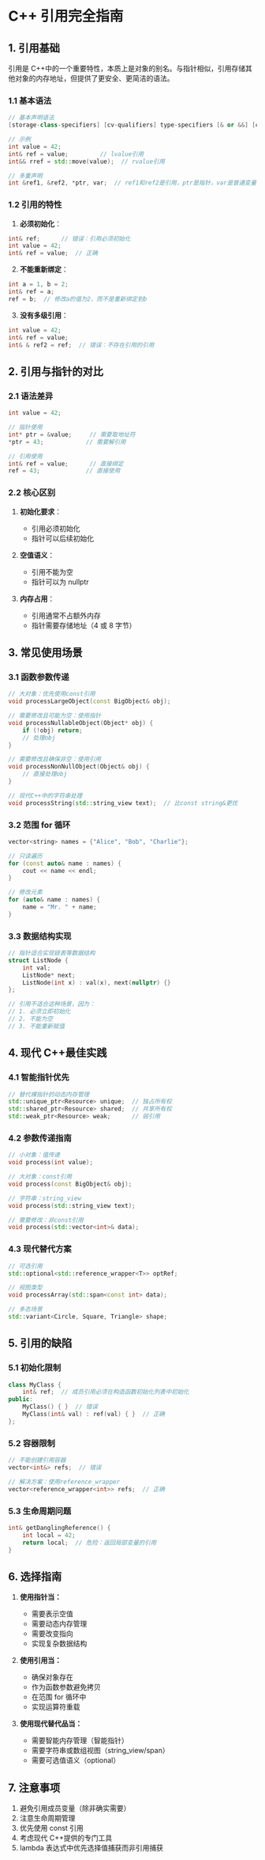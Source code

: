 # C++ 引用完全指南

## 1. 引用基础

引用是 C++中的一个重要特性，本质上是对象的别名。与指针相似，引用存储其他对象的内存地址，但提供了更安全、更简洁的语法。

### 1.1 基本语法

```cpp
// 基本声明语法
[storage-class-specifiers] [cv-qualifiers] type-specifiers [& or &&] [cv-qualifiers] identifier [=expression];

// 示例
int value = 42;
int& ref = value;         // lvalue引用
int&& rref = std::move(value);  // rvalue引用

// 多重声明
int &ref1, &ref2, *ptr, var;  // ref1和ref2是引用，ptr是指针，var是普通变量
```

### 1.2 引用的特性

1. **必须初始化**：

```cpp
int& ref;      // 错误：引用必须初始化
int value = 42;
int& ref = value;  // 正确
```

2. **不能重新绑定**：

```cpp
int a = 1, b = 2;
int& ref = a;
ref = b;  // 修改a的值为2，而不是重新绑定到b
```

3. **没有多级引用**：

```cpp
int value = 42;
int& ref = value;
int& & ref2 = ref;  // 错误：不存在引用的引用
```

## 2. 引用与指针的对比

### 2.1 语法差异

```cpp
int value = 42;

// 指针使用
int* ptr = &value;     // 需要取地址符
*ptr = 43;            // 需要解引用

// 引用使用
int& ref = value;      // 直接绑定
ref = 43;             // 直接使用
```

### 2.2 核心区别

1. **初始化要求**：

   - 引用必须初始化
   - 指针可以后续初始化

2. **空值语义**：

   - 引用不能为空
   - 指针可以为 nullptr

3. **内存占用**：
   - 引用通常不占额外内存
   - 指针需要存储地址（4 或 8 字节）

## 3. 常见使用场景

### 3.1 函数参数传递

```cpp
// 大对象：优先使用const引用
void processLargeObject(const BigObject& obj);

// 需要修改且可能为空：使用指针
void processNullableObject(Object* obj) {
    if (!obj) return;
    // 处理obj
}

// 需要修改且确保非空：使用引用
void processNonNullObject(Object& obj) {
    // 直接处理obj
}

// 现代C++中的字符串处理
void processString(std::string_view text);  // 比const string&更优
```

### 3.2 范围 for 循环

```cpp
vector<string> names = {"Alice", "Bob", "Charlie"};

// 只读遍历
for (const auto& name : names) {
    cout << name << endl;
}

// 修改元素
for (auto& name : names) {
    name = "Mr. " + name;
}
```

### 3.3 数据结构实现

```cpp
// 指针适合实现链表等数据结构
struct ListNode {
    int val;
    ListNode* next;
    ListNode(int x) : val(x), next(nullptr) {}
};

// 引用不适合这种场景，因为：
// 1. 必须立即初始化
// 2. 不能为空
// 3. 不能重新赋值
```

## 4. 现代 C++最佳实践

### 4.1 智能指针优先

```cpp
// 替代裸指针的动态内存管理
std::unique_ptr<Resource> unique;  // 独占所有权
std::shared_ptr<Resource> shared;  // 共享所有权
std::weak_ptr<Resource> weak;      // 弱引用
```

### 4.2 参数传递指南

```cpp
// 小对象：值传递
void process(int value);

// 大对象：const引用
void process(const BigObject& obj);

// 字符串：string_view
void process(std::string_view text);

// 需要修改：非const引用
void process(std::vector<int>& data);
```

### 4.3 现代替代方案

```cpp
// 可选引用
std::optional<std::reference_wrapper<T>> optRef;

// 视图类型
void processArray(std::span<const int> data);

// 多态场景
std::variant<Circle, Square, Triangle> shape;
```

## 5. 引用的缺陷

### 5.1 初始化限制

```cpp
class MyClass {
    int& ref;  // 成员引用必须在构造函数初始化列表中初始化
public:
    MyClass() { }  // 错误
    MyClass(int& val) : ref(val) { }  // 正确
};
```

### 5.2 容器限制

```cpp
// 不能创建引用容器
vector<int&> refs;  // 错误

// 解决方案：使用reference_wrapper
vector<reference_wrapper<int>> refs;  // 正确
```

### 5.3 生命周期问题

```cpp
int& getDanglingReference() {
    int local = 42;
    return local;  // 危险：返回局部变量的引用
}
```

## 6. 选择指南

1. **使用指针当：**

   - 需要表示空值
   - 需要动态内存管理
   - 需要改变指向
   - 实现复杂数据结构

2. **使用引用当：**

   - 确保对象存在
   - 作为函数参数避免拷贝
   - 在范围 for 循环中
   - 实现运算符重载

3. **使用现代替代品当：**
   - 需要智能内存管理（智能指针）
   - 需要字符串或数组视图（string_view/span）
   - 需要可选值语义（optional）

## 7. 注意事项

1. 避免引用成员变量（除非确实需要）
2. 注意生命周期管理
3. 优先使用 const 引用
4. 考虑现代 C++提供的专门工具
5. lambda 表达式中优先选择值捕获而非引用捕获

